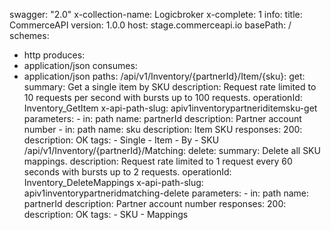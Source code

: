 swagger: "2.0"
x-collection-name: Logicbroker
x-complete: 1
info:
  title: CommerceAPI
  version: 1.0.0
host: stage.commerceapi.io
basePath: /
schemes:
- http
produces:
- application/json
consumes:
- application/json
paths:
  /api/v1/Inventory/{partnerId}/Item/{sku}:
    get:
      summary: Get a single item by SKU
      description: Request rate limited to 10 requests per second with bursts up to
        100 requests.
      operationId: Inventory_GetItem
      x-api-path-slug: apiv1inventorypartneriditemsku-get
      parameters:
      - in: path
        name: partnerId
        description: Partner account number
      - in: path
        name: sku
        description: Item SKU
      responses:
        200:
          description: OK
      tags:
      - Single
      - Item
      - By
      - SKU
  /api/v1/Inventory/{partnerId}/Matching:
    delete:
      summary: Delete all SKU mappings.
      description: Request rate limited to 1 request every 60 seconds with bursts
        up to 2 requests.
      operationId: Inventory_DeleteMappings
      x-api-path-slug: apiv1inventorypartneridmatching-delete
      parameters:
      - in: path
        name: partnerId
        description: Partner account number
      responses:
        200:
          description: OK
      tags:
      - SKU
      - Mappings